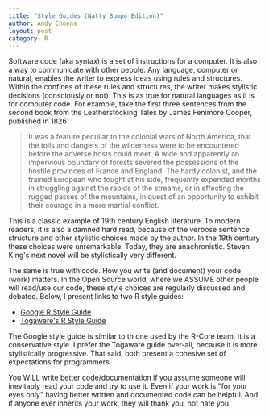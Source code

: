 ```yaml
---
title: "Style Guides (Natty Bumpo Edition)"
author: Andy Choens
layout: post
category: R
---
```


Software code (aka syntax) is a set of instructions for a computer. It
is also a way to communicate with other people. Any language, computer
or natural, enables the writer to express ideas using rules and
structures. Within the confines of these rules and structures, the
writer makes stylistic decisions (consciously or not). This is as true
for natural languages as it is for computer code. For example, take
the first three sentences from the second book from the
Leatherstocking Tales by James Fenimore Cooper, published in 1826:

> It was a feature peculiar to the colonial wars of North America,
> that the toils and dangers of the wilderness were to be encountered
> before the adverse hosts could meet. A wide and apparently an
> impervious boundary of forests severed the possessions of the
> hostile provinces of France and England. The hardy colonist, and the
> trained European who fought at his side, frequently expended months
> in struggling against the rapids of the streams, or in effecting the
> rugged passes of the mountains, in quest of an opportunity to
> exhibit their courage in a more martial conflict.​

This is a classic example of 19th century English literature. To
modern readers, it is also a damned hard read, because of the verbose
sentence structure and other stylistic choices made by the author. In
the 19th century these choices were unremarkable. Today, they are
anachronistic. Steven King's next novel will be stylistically very
different.

The same is true with code. How you write (and document) your code
(work) matters. In the Open Source world, where we ASSUME other people
will read/use our code, these style choices are regularly discussed
and debated.  Below, I present links to two R style guides:

- <a href="https://google.github.io/styleguide/Rguide.xml" target="_blank">​Google R Style Guide</a>
- <a href="http://rattle.togaware.com/rattle-rstyle.html" target="_blank">Togaware's R Style Guide</a>

The Google style guide is similar to th one used by the R-Core
team. It is a conservative style. I prefer the T​ogaware guide
over-all, because it is more stylistically progressive. That said,
both present a cohesive set of expectations for programmers.

You WILL write better code/documentation if you assume someone will
inevitably read your code and try to use it. Even if your work is "for
your eyes only" having better written and documented code can be
helpful. And if anyone ever inherits your work, they will thank you,
not hate you.
